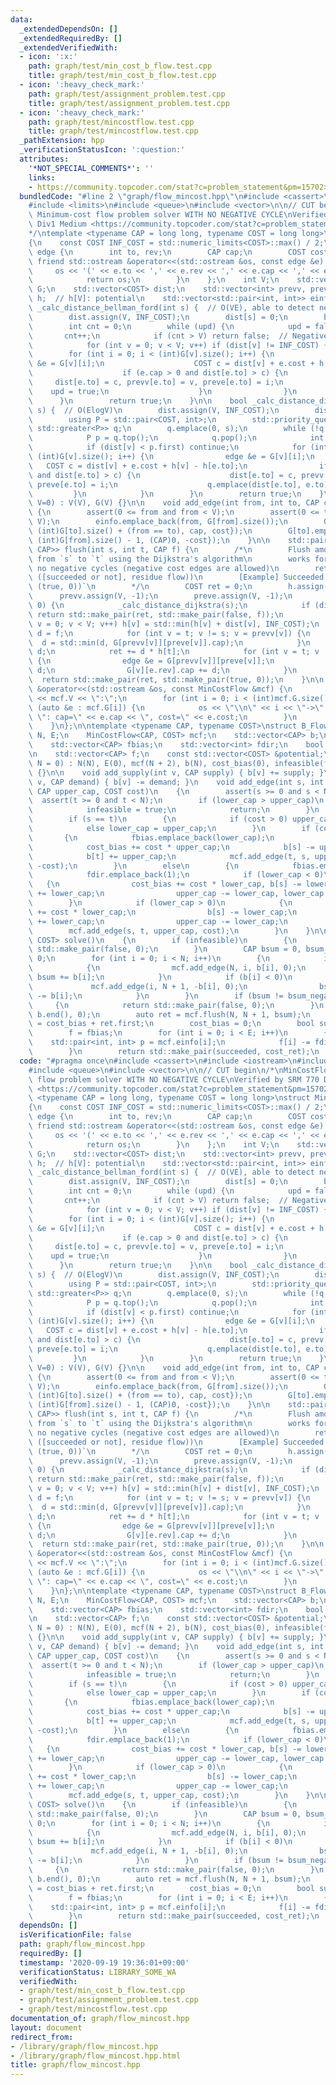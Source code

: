 ```yaml
---
data:
  _extendedDependsOn: []
  _extendedRequiredBy: []
  _extendedVerifiedWith:
  - icon: ':x:'
    path: graph/test/min_cost_b_flow.test.cpp
    title: graph/test/min_cost_b_flow.test.cpp
  - icon: ':heavy_check_mark:'
    path: graph/test/assignment_problem.test.cpp
    title: graph/test/assignment_problem.test.cpp
  - icon: ':heavy_check_mark:'
    path: graph/test/mincostflow.test.cpp
    title: graph/test/mincostflow.test.cpp
  _pathExtension: hpp
  _verificationStatusIcon: ':question:'
  attributes:
    '*NOT_SPECIAL_COMMENTS*': ''
    links:
    - https://community.topcoder.com/stat?c=problem_statement&pm=15702>
  bundledCode: "#line 2 \"graph/flow_mincost.hpp\"\n#include <cassert>\n#include <iostream>\n\
    #include <limits>\n#include <queue>\n#include <vector>\n\n// CUT begin\n/*\nMinCostFlow:\
    \ Minimum-cost flow problem solver WITH NO NEGATIVE CYCLE\nVerified by SRM 770\
    \ Div1 Medium <https://community.topcoder.com/stat?c=problem_statement&pm=15702>\n\
    */\ntemplate <typename CAP = long long, typename COST = long long>\nstruct MinCostFlow\n\
    {\n    const COST INF_COST = std::numeric_limits<COST>::max() / 2;\n    struct\
    \ edge {\n        int to, rev;\n        CAP cap;\n        COST cost;\n       \
    \ friend std::ostream &operator<<(std::ostream &os, const edge &e) {\n       \
    \     os << '(' << e.to << ',' << e.rev << ',' << e.cap << ',' << e.cost << ')';\n\
    \            return os;\n        }\n    };\n    int V;\n    std::vector<std::vector<edge>>\
    \ G;\n    std::vector<COST> dist;\n    std::vector<int> prevv, preve;\n    std::vector<COST>\
    \ h;  // h[V]: potential\n    std::vector<std::pair<int, int>> einfo;\n\n    bool\
    \ _calc_distance_bellman_ford(int s) {  // O(VE), able to detect negative cycle\n\
    \        dist.assign(V, INF_COST);\n        dist[s] = 0;\n        bool upd = true;\n\
    \        int cnt = 0;\n        while (upd) {\n            upd = false;\n     \
    \       cnt++;\n            if (cnt > V) return false;  // Negative cycle existence\n\
    \            for (int v = 0; v < V; v++) if (dist[v] != INF_COST) {\n        \
    \        for (int i = 0; i < (int)G[v].size(); i++) {\n                    edge\
    \ &e = G[v][i];\n                    COST c = dist[v] + e.cost + h[v] - h[e.to];\n\
    \                    if (e.cap > 0 and dist[e.to] > c) {\n                   \
    \     dist[e.to] = c, prevv[e.to] = v, preve[e.to] = i;\n                    \
    \    upd = true;\n                    }\n                }\n            }\n  \
    \      }\n        return true;\n    }\n\n    bool _calc_distance_dijkstra(int\
    \ s) {  // O(ElogV)\n        dist.assign(V, INF_COST);\n        dist[s] = 0;\n\
    \        using P = std::pair<COST, int>;\n        std::priority_queue<P, std::vector<P>,\
    \ std::greater<P>> q;\n        q.emplace(0, s);\n        while (!q.empty()) {\n\
    \            P p = q.top();\n            q.pop();\n            int v = p.second;\n\
    \            if (dist[v] < p.first) continue;\n            for (int i = 0; i <\
    \ (int)G[v].size(); i++) {\n                edge &e = G[v][i];\n             \
    \   COST c = dist[v] + e.cost + h[v] - h[e.to];\n                if (e.cap > 0\
    \ and dist[e.to] > c) {\n                    dist[e.to] = c, prevv[e.to] = v,\
    \ preve[e.to] = i;\n                    q.emplace(dist[e.to], e.to);\n       \
    \         }\n            }\n        }\n        return true;\n    }\n\n    MinCostFlow(int\
    \ V=0) : V(V), G(V) {}\n\n    void add_edge(int from, int to, CAP cap, COST cost)\
    \ {\n        assert(0 <= from and from < V);\n        assert(0 <= to and to <\
    \ V);\n        einfo.emplace_back(from, G[from].size());\n        G[from].emplace_back(edge{to,\
    \ (int)G[to].size() + (from == to), cap, cost});\n        G[to].emplace_back(edge{from,\
    \ (int)G[from].size() - 1, (CAP)0, -cost});\n    }\n\n    std::pair<COST, std::pair<bool,\
    \ CAP>> flush(int s, int t, CAP f) {\n        /*\n        Flush amount of `f`\
    \ from `s` to `t` using the Dijkstra's algorithm\n        works for graph with\
    \ no negative cycles (negative cost edges are allowed)\n        retval: (min_flow,\
    \ ([succeeded or not], residue flow))\n        [Example] Succeeded: `([mincost],\
    \ (true, 0))`\n        */\n        COST ret = 0;\n        h.assign(V, 0);\n  \
    \      prevv.assign(V, -1);\n        preve.assign(V, -1);\n        while (f >\
    \ 0) {\n            _calc_distance_dijkstra(s);\n            if (dist[t] == INF_COST)\
    \ return std::make_pair(ret, std::make_pair(false, f));\n            for (int\
    \ v = 0; v < V; v++) h[v] = std::min(h[v] + dist[v], INF_COST);\n            CAP\
    \ d = f;\n            for (int v = t; v != s; v = prevv[v]) {\n              \
    \  d = std::min(d, G[prevv[v]][preve[v]].cap);\n            }\n            f -=\
    \ d;\n            ret += d * h[t];\n            for (int v = t; v != s; v = prevv[v])\
    \ {\n                edge &e = G[prevv[v]][preve[v]];\n                e.cap -=\
    \ d;\n                G[v][e.rev].cap += d;\n            }\n        }\n      \
    \  return std::make_pair(ret, std::make_pair(true, 0));\n    }\n\n    friend std::ostream\
    \ &operator<<(std::ostream &os, const MinCostFlow &mcf) {\n        os << \"[MinCostFlow]V=\"\
    \ << mcf.V << \":\";\n        for (int i = 0; i < (int)mcf.G.size(); i++) for\
    \ (auto &e : mcf.G[i]) {\n            os << \"\\n\" << i << \"->\" << e.to <<\
    \ \": cap=\" << e.cap << \", cost=\" << e.cost;\n        }\n        return os;\n\
    \    }\n};\n\ntemplate <typename CAP, typename COST>\nstruct B_Flow\n{\n    int\
    \ N, E;\n    MinCostFlow<CAP, COST> mcf;\n    std::vector<CAP> b;\n    COST cost_bias;\n\
    \    std::vector<CAP> fbias;\n    std::vector<int> fdir;\n    bool infeasible;\n\
    \n    std::vector<CAP> f;\n    const std::vector<COST> &potential;\n\n    B_Flow(int\
    \ N = 0) : N(N), E(0), mcf(N + 2), b(N), cost_bias(0), infeasible(false), potential(mcf.h)\
    \ {}\n\n    void add_supply(int v, CAP supply) { b[v] += supply; }\n    void add_demand(int\
    \ v, CAP demand) { b[v] -= demand; }\n    void add_edge(int s, int t, CAP lower_cap,\
    \ CAP upper_cap, COST cost)\n    {\n        assert(s >= 0 and s < N);\n      \
    \  assert(t >= 0 and t < N);\n        if (lower_cap > upper_cap)\n        {\n\
    \            infeasible = true;\n            return;\n        }\n        E++;\n\
    \        if (s == t)\n        {\n            if (cost > 0) upper_cap = lower_cap;\n\
    \            else lower_cap = upper_cap;\n        }\n        if (cost < 0)\n \
    \       {\n            fbias.emplace_back(lower_cap);\n            fdir.emplace_back(-1);\n\
    \            cost_bias += cost * upper_cap;\n            b[s] -= upper_cap;\n\
    \            b[t] += upper_cap;\n            mcf.add_edge(t, s, upper_cap - lower_cap,\
    \ -cost);\n        }\n        else\n        {\n            fbias.emplace_back(upper_cap);\n\
    \            fdir.emplace_back(1);\n            if (lower_cap < 0)\n         \
    \   {\n                cost_bias += cost * lower_cap, b[s] -= lower_cap, b[t]\
    \ += lower_cap;\n                upper_cap -= lower_cap, lower_cap = 0;\n    \
    \        }\n            if (lower_cap > 0)\n            {\n                cost_bias\
    \ += cost * lower_cap;\n                b[s] -= lower_cap;\n                b[t]\
    \ += lower_cap;\n                upper_cap -= lower_cap;\n            }\n    \
    \        mcf.add_edge(s, t, upper_cap, cost);\n        }\n    }\n\n    std::pair<bool,\
    \ COST> solve()\n    {\n        if (infeasible)\n        {\n            return\
    \ std::make_pair(false, 0);\n        }\n        CAP bsum = 0, bsum_negative =\
    \ 0;\n        for (int i = 0; i < N; i++)\n        {\n            if (b[i] > 0)\n\
    \            {\n                mcf.add_edge(N, i, b[i], 0);\n               \
    \ bsum += b[i];\n            }\n            if (b[i] < 0)\n            {\n   \
    \             mcf.add_edge(i, N + 1, -b[i], 0);\n                bsum_negative\
    \ -= b[i];\n            }\n        }\n        if (bsum != bsum_negative)\n   \
    \     {\n            return std::make_pair(false, 0);\n        }\n        std::fill(b.begin(),\
    \ b.end(), 0);\n        auto ret = mcf.flush(N, N + 1, bsum);\n        COST cost_ret\
    \ = cost_bias + ret.first;\n        cost_bias = 0;\n        bool succeeded = ret.second.first;\n\
    \        f = fbias;\n        for (int i = 0; i < E; i++)\n        {\n        \
    \    std::pair<int, int> p = mcf.einfo[i];\n            f[i] -= fdir[i] * mcf.G[p.first][p.second].cap;\n\
    \        }\n        return std::make_pair(succeeded, cost_ret);\n    }\n};\n"
  code: "#pragma once\n#include <cassert>\n#include <iostream>\n#include <limits>\n\
    #include <queue>\n#include <vector>\n\n// CUT begin\n/*\nMinCostFlow: Minimum-cost\
    \ flow problem solver WITH NO NEGATIVE CYCLE\nVerified by SRM 770 Div1 Medium\
    \ <https://community.topcoder.com/stat?c=problem_statement&pm=15702>\n*/\ntemplate\
    \ <typename CAP = long long, typename COST = long long>\nstruct MinCostFlow\n\
    {\n    const COST INF_COST = std::numeric_limits<COST>::max() / 2;\n    struct\
    \ edge {\n        int to, rev;\n        CAP cap;\n        COST cost;\n       \
    \ friend std::ostream &operator<<(std::ostream &os, const edge &e) {\n       \
    \     os << '(' << e.to << ',' << e.rev << ',' << e.cap << ',' << e.cost << ')';\n\
    \            return os;\n        }\n    };\n    int V;\n    std::vector<std::vector<edge>>\
    \ G;\n    std::vector<COST> dist;\n    std::vector<int> prevv, preve;\n    std::vector<COST>\
    \ h;  // h[V]: potential\n    std::vector<std::pair<int, int>> einfo;\n\n    bool\
    \ _calc_distance_bellman_ford(int s) {  // O(VE), able to detect negative cycle\n\
    \        dist.assign(V, INF_COST);\n        dist[s] = 0;\n        bool upd = true;\n\
    \        int cnt = 0;\n        while (upd) {\n            upd = false;\n     \
    \       cnt++;\n            if (cnt > V) return false;  // Negative cycle existence\n\
    \            for (int v = 0; v < V; v++) if (dist[v] != INF_COST) {\n        \
    \        for (int i = 0; i < (int)G[v].size(); i++) {\n                    edge\
    \ &e = G[v][i];\n                    COST c = dist[v] + e.cost + h[v] - h[e.to];\n\
    \                    if (e.cap > 0 and dist[e.to] > c) {\n                   \
    \     dist[e.to] = c, prevv[e.to] = v, preve[e.to] = i;\n                    \
    \    upd = true;\n                    }\n                }\n            }\n  \
    \      }\n        return true;\n    }\n\n    bool _calc_distance_dijkstra(int\
    \ s) {  // O(ElogV)\n        dist.assign(V, INF_COST);\n        dist[s] = 0;\n\
    \        using P = std::pair<COST, int>;\n        std::priority_queue<P, std::vector<P>,\
    \ std::greater<P>> q;\n        q.emplace(0, s);\n        while (!q.empty()) {\n\
    \            P p = q.top();\n            q.pop();\n            int v = p.second;\n\
    \            if (dist[v] < p.first) continue;\n            for (int i = 0; i <\
    \ (int)G[v].size(); i++) {\n                edge &e = G[v][i];\n             \
    \   COST c = dist[v] + e.cost + h[v] - h[e.to];\n                if (e.cap > 0\
    \ and dist[e.to] > c) {\n                    dist[e.to] = c, prevv[e.to] = v,\
    \ preve[e.to] = i;\n                    q.emplace(dist[e.to], e.to);\n       \
    \         }\n            }\n        }\n        return true;\n    }\n\n    MinCostFlow(int\
    \ V=0) : V(V), G(V) {}\n\n    void add_edge(int from, int to, CAP cap, COST cost)\
    \ {\n        assert(0 <= from and from < V);\n        assert(0 <= to and to <\
    \ V);\n        einfo.emplace_back(from, G[from].size());\n        G[from].emplace_back(edge{to,\
    \ (int)G[to].size() + (from == to), cap, cost});\n        G[to].emplace_back(edge{from,\
    \ (int)G[from].size() - 1, (CAP)0, -cost});\n    }\n\n    std::pair<COST, std::pair<bool,\
    \ CAP>> flush(int s, int t, CAP f) {\n        /*\n        Flush amount of `f`\
    \ from `s` to `t` using the Dijkstra's algorithm\n        works for graph with\
    \ no negative cycles (negative cost edges are allowed)\n        retval: (min_flow,\
    \ ([succeeded or not], residue flow))\n        [Example] Succeeded: `([mincost],\
    \ (true, 0))`\n        */\n        COST ret = 0;\n        h.assign(V, 0);\n  \
    \      prevv.assign(V, -1);\n        preve.assign(V, -1);\n        while (f >\
    \ 0) {\n            _calc_distance_dijkstra(s);\n            if (dist[t] == INF_COST)\
    \ return std::make_pair(ret, std::make_pair(false, f));\n            for (int\
    \ v = 0; v < V; v++) h[v] = std::min(h[v] + dist[v], INF_COST);\n            CAP\
    \ d = f;\n            for (int v = t; v != s; v = prevv[v]) {\n              \
    \  d = std::min(d, G[prevv[v]][preve[v]].cap);\n            }\n            f -=\
    \ d;\n            ret += d * h[t];\n            for (int v = t; v != s; v = prevv[v])\
    \ {\n                edge &e = G[prevv[v]][preve[v]];\n                e.cap -=\
    \ d;\n                G[v][e.rev].cap += d;\n            }\n        }\n      \
    \  return std::make_pair(ret, std::make_pair(true, 0));\n    }\n\n    friend std::ostream\
    \ &operator<<(std::ostream &os, const MinCostFlow &mcf) {\n        os << \"[MinCostFlow]V=\"\
    \ << mcf.V << \":\";\n        for (int i = 0; i < (int)mcf.G.size(); i++) for\
    \ (auto &e : mcf.G[i]) {\n            os << \"\\n\" << i << \"->\" << e.to <<\
    \ \": cap=\" << e.cap << \", cost=\" << e.cost;\n        }\n        return os;\n\
    \    }\n};\n\ntemplate <typename CAP, typename COST>\nstruct B_Flow\n{\n    int\
    \ N, E;\n    MinCostFlow<CAP, COST> mcf;\n    std::vector<CAP> b;\n    COST cost_bias;\n\
    \    std::vector<CAP> fbias;\n    std::vector<int> fdir;\n    bool infeasible;\n\
    \n    std::vector<CAP> f;\n    const std::vector<COST> &potential;\n\n    B_Flow(int\
    \ N = 0) : N(N), E(0), mcf(N + 2), b(N), cost_bias(0), infeasible(false), potential(mcf.h)\
    \ {}\n\n    void add_supply(int v, CAP supply) { b[v] += supply; }\n    void add_demand(int\
    \ v, CAP demand) { b[v] -= demand; }\n    void add_edge(int s, int t, CAP lower_cap,\
    \ CAP upper_cap, COST cost)\n    {\n        assert(s >= 0 and s < N);\n      \
    \  assert(t >= 0 and t < N);\n        if (lower_cap > upper_cap)\n        {\n\
    \            infeasible = true;\n            return;\n        }\n        E++;\n\
    \        if (s == t)\n        {\n            if (cost > 0) upper_cap = lower_cap;\n\
    \            else lower_cap = upper_cap;\n        }\n        if (cost < 0)\n \
    \       {\n            fbias.emplace_back(lower_cap);\n            fdir.emplace_back(-1);\n\
    \            cost_bias += cost * upper_cap;\n            b[s] -= upper_cap;\n\
    \            b[t] += upper_cap;\n            mcf.add_edge(t, s, upper_cap - lower_cap,\
    \ -cost);\n        }\n        else\n        {\n            fbias.emplace_back(upper_cap);\n\
    \            fdir.emplace_back(1);\n            if (lower_cap < 0)\n         \
    \   {\n                cost_bias += cost * lower_cap, b[s] -= lower_cap, b[t]\
    \ += lower_cap;\n                upper_cap -= lower_cap, lower_cap = 0;\n    \
    \        }\n            if (lower_cap > 0)\n            {\n                cost_bias\
    \ += cost * lower_cap;\n                b[s] -= lower_cap;\n                b[t]\
    \ += lower_cap;\n                upper_cap -= lower_cap;\n            }\n    \
    \        mcf.add_edge(s, t, upper_cap, cost);\n        }\n    }\n\n    std::pair<bool,\
    \ COST> solve()\n    {\n        if (infeasible)\n        {\n            return\
    \ std::make_pair(false, 0);\n        }\n        CAP bsum = 0, bsum_negative =\
    \ 0;\n        for (int i = 0; i < N; i++)\n        {\n            if (b[i] > 0)\n\
    \            {\n                mcf.add_edge(N, i, b[i], 0);\n               \
    \ bsum += b[i];\n            }\n            if (b[i] < 0)\n            {\n   \
    \             mcf.add_edge(i, N + 1, -b[i], 0);\n                bsum_negative\
    \ -= b[i];\n            }\n        }\n        if (bsum != bsum_negative)\n   \
    \     {\n            return std::make_pair(false, 0);\n        }\n        std::fill(b.begin(),\
    \ b.end(), 0);\n        auto ret = mcf.flush(N, N + 1, bsum);\n        COST cost_ret\
    \ = cost_bias + ret.first;\n        cost_bias = 0;\n        bool succeeded = ret.second.first;\n\
    \        f = fbias;\n        for (int i = 0; i < E; i++)\n        {\n        \
    \    std::pair<int, int> p = mcf.einfo[i];\n            f[i] -= fdir[i] * mcf.G[p.first][p.second].cap;\n\
    \        }\n        return std::make_pair(succeeded, cost_ret);\n    }\n};\n"
  dependsOn: []
  isVerificationFile: false
  path: graph/flow_mincost.hpp
  requiredBy: []
  timestamp: '2020-09-19 19:36:01+09:00'
  verificationStatus: LIBRARY_SOME_WA
  verifiedWith:
  - graph/test/min_cost_b_flow.test.cpp
  - graph/test/assignment_problem.test.cpp
  - graph/test/mincostflow.test.cpp
documentation_of: graph/flow_mincost.hpp
layout: document
redirect_from:
- /library/graph/flow_mincost.hpp
- /library/graph/flow_mincost.hpp.html
title: graph/flow_mincost.hpp
---
```

